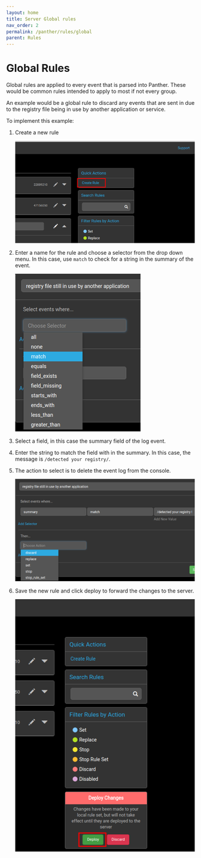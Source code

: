 ```yaml
---
layout: home
title: Server Global rules
nav_order: 2
permalink: /panther/rules/global
parent: Rules
---
```



# Global Rules

Global rules are applied to every event that is parsed into
Panther. These would be common rules intended to apply to most if not
every group.

An example would be a global rule to discard any events that are sent
in due to the registry file being in use by another application or
service.

To implement this example:

1. Create a new rule
   
    ![Creating a new Global rule](./media/CreateGlobalRule7.png)

2. Enter a name for the rule and choose a selector from the drop down
menu. In this case, use `match` to check for a string in the summary
of the event.

    ![Choosing a selector](./media/CreateGlobalRule4.png)

3. Select a field, in this case the summary field of the log event.

4. Enter the string to match the field with in the summary. In this
case, the message is `/detected your registry/`.

5. The action to select is to delete the event log from the console.

    ![Action choices](./media/CreateGlobalRule6.png)

6. Save the new rule and click deploy to forward the changes to the server.

    ![Saving...](./media/CreateGlobalRule9.png)

